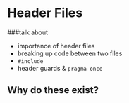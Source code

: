 # Header Files

###talk about
- importance of header files
- breaking up code between two files
- `#include`
- header guards & `pragma once`

## Why do these exist?


